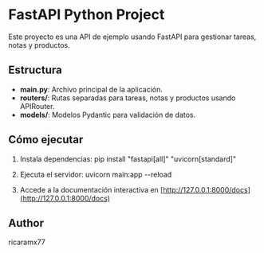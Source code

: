 # FastAPI Python Project

Este proyecto es una API de ejemplo usando FastAPI para gestionar tareas, notas y productos.

## Estructura
- **main.py**: Archivo principal de la aplicación.
- **routers/**: Rutas separadas para tareas, notas y productos usando APIRouter.
- **models/**: Modelos Pydantic para validación de datos.

## Cómo ejecutar
1. Instala dependencias:
   pip install "fastapi[all]" "uvicorn[standard]"
   
2. Ejecuta el servidor:
   uvicorn main:app --reload
3. Accede a la documentación interactiva en [http://127.0.0.1:8000/docs](http://127.0.0.1:8000/docs)

## Author
ricaramx77
